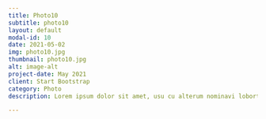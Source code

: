 ```yaml
---
title: Photo10
subtitle: photo10
layout: default
modal-id: 10
date: 2021-05-02
img: photo10.jpg
thumbnail: photo10.jpg
alt: image-alt
project-date: May 2021
client: Start Bootstrap
category: Photo
description: Lorem ipsum dolor sit amet, usu cu alterum nominavi lobortis. At duo novum diceret. Tantas apeirian vix et, usu sanctus postulant inciderint ut, populo diceret necessitatibus in vim. Cu eum dicam feugiat noluisse.

---
```


